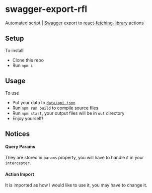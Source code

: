 # swagger-export-rfl

Automated script | [Swagger](https://swagger.io/) export to [react-fetching-library](https://github.com/marcin-piela/react-fetching-library) actions

## Setup

To install

- Clone this repo
- Run `npm i`

## Usage

To use

- Put your data to [`data/api.json`](https://github.com/FrameMuse/swagger-export-rfl/blob/main/data/api.json)
- Run `npm run build` to compile source files
- Run `npm start`, your output files will be in `out` directory
- Enjoy yourself!

## Notices
#### Query Params
They are stored in `params` property, you will have to handle it in your `intercepter`.
#### Action Import
It is imported as how I would like to use it, you may have to change it.
